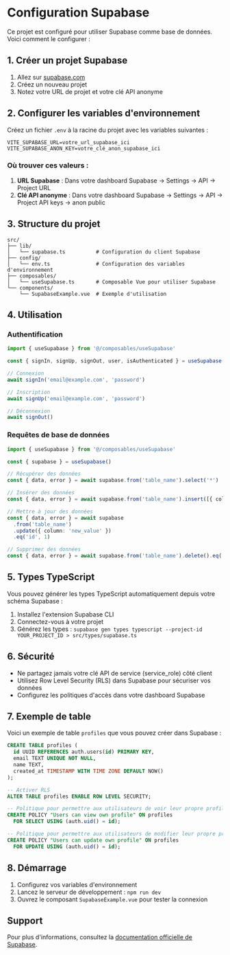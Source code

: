 # Configuration Supabase

Ce projet est configuré pour utiliser Supabase comme base de données. Voici comment le configurer :

## 1. Créer un projet Supabase

1. Allez sur [supabase.com](https://supabase.com)
2. Créez un nouveau projet
3. Notez votre URL de projet et votre clé API anonyme

## 2. Configurer les variables d'environnement

Créez un fichier `.env` à la racine du projet avec les variables suivantes :

```env
VITE_SUPABASE_URL=votre_url_supabase_ici
VITE_SUPABASE_ANON_KEY=votre_clé_anon_supabase_ici
```

### Où trouver ces valeurs :

1. **URL Supabase** : Dans votre dashboard Supabase → Settings → API → Project URL
2. **Clé API anonyme** : Dans votre dashboard Supabase → Settings → API → Project API keys → anon public

## 3. Structure du projet

```
src/
├── lib/
│   └── supabase.ts          # Configuration du client Supabase
├── config/
│   └── env.ts               # Configuration des variables d'environnement
├── composables/
│   └── useSupabase.ts       # Composable Vue pour utiliser Supabase
└── components/
    └── SupabaseExample.vue  # Exemple d'utilisation
```

## 4. Utilisation

### Authentification

```typescript
import { useSupabase } from '@/composables/useSupabase'

const { signIn, signUp, signOut, user, isAuthenticated } = useSupabase()

// Connexion
await signIn('email@example.com', 'password')

// Inscription
await signUp('email@example.com', 'password')

// Déconnexion
await signOut()
```

### Requêtes de base de données

```typescript
import { useSupabase } from '@/composables/useSupabase'

const { supabase } = useSupabase()

// Récupérer des données
const { data, error } = await supabase.from('table_name').select('*')

// Insérer des données
const { data, error } = await supabase.from('table_name').insert([{ column: 'value' }])

// Mettre à jour des données
const { data, error } = await supabase
  .from('table_name')
  .update({ column: 'new_value' })
  .eq('id', 1)

// Supprimer des données
const { data, error } = await supabase.from('table_name').delete().eq('id', 1)
```

## 5. Types TypeScript

Vous pouvez générer les types TypeScript automatiquement depuis votre schéma Supabase :

1. Installez l'extension Supabase CLI
2. Connectez-vous à votre projet
3. Générez les types : `supabase gen types typescript --project-id YOUR_PROJECT_ID > src/types/supabase.ts`

## 6. Sécurité

- Ne partagez jamais votre clé API de service (service_role) côté client
- Utilisez Row Level Security (RLS) dans Supabase pour sécuriser vos données
- Configurez les politiques d'accès dans votre dashboard Supabase

## 7. Exemple de table

Voici un exemple de table `profiles` que vous pouvez créer dans Supabase :

```sql
CREATE TABLE profiles (
  id UUID REFERENCES auth.users(id) PRIMARY KEY,
  email TEXT UNIQUE NOT NULL,
  name TEXT,
  created_at TIMESTAMP WITH TIME ZONE DEFAULT NOW()
);

-- Activer RLS
ALTER TABLE profiles ENABLE ROW LEVEL SECURITY;

-- Politique pour permettre aux utilisateurs de voir leur propre profil
CREATE POLICY "Users can view own profile" ON profiles
  FOR SELECT USING (auth.uid() = id);

-- Politique pour permettre aux utilisateurs de modifier leur propre profil
CREATE POLICY "Users can update own profile" ON profiles
  FOR UPDATE USING (auth.uid() = id);
```

## 8. Démarrage

1. Configurez vos variables d'environnement
2. Lancez le serveur de développement : `npm run dev`
3. Ouvrez le composant `SupabaseExample.vue` pour tester la connexion

## Support

Pour plus d'informations, consultez la [documentation officielle de Supabase](https://supabase.com/docs).
